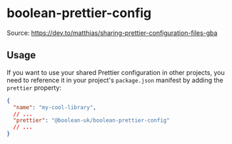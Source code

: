 # boolean-prettier-config

Source: https://dev.to/matthias/sharing-prettier-configuration-files-gba

## Usage

If you want to use your shared Prettier configuration in other projects, you need to reference it in your project's `package.json` manifest by adding the `prettier` property:

```json
{
  "name": "my-cool-library",
  // ...
  "prettier": "@boolean-uk/boolean-prettier-config"
  // ...
}
```
